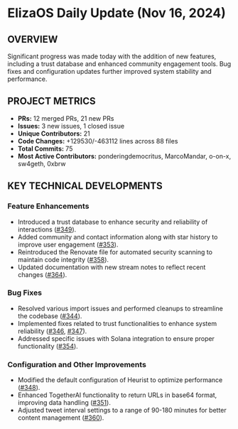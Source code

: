 # ElizaOS Daily Update (Nov 16, 2024)

## OVERVIEW 
Significant progress was made today with the addition of new features, including a trust database and enhanced community engagement tools. Bug fixes and configuration updates further improved system stability and performance.

## PROJECT METRICS
- **PRs:** 12 merged PRs, 21 new PRs
- **Issues:** 3 new issues, 1 closed issue
- **Unique Contributors:** 21
- **Code Changes:** +129530/-463112 lines across 88 files
- **Total Commits:** 75
- **Most Active Contributors:** ponderingdemocritus, MarcoMandar, o-on-x, sw4geth, 0xbrw

## KEY TECHNICAL DEVELOPMENTS

### Feature Enhancements
- Introduced a trust database to enhance security and reliability of interactions ([#349](https://github.com/elizaos/eliza/pull/349)).
- Added community and contact information along with star history to improve user engagement ([#353](https://github.com/elizaos/eliza/pull/353)).
- Reintroduced the Renovate file for automated security scanning to maintain code integrity ([#358](https://github.com/elizaos/eliza/pull/358)).
- Updated documentation with new stream notes to reflect recent changes ([#364](https://github.com/elizaos/eliza/pull/364)).

### Bug Fixes
- Resolved various import issues and performed cleanups to streamline the codebase ([#344](https://github.com/elizaos/eliza/pull/344)).
- Implemented fixes related to trust functionalities to enhance system reliability ([#346](https://github.com/elizaos/eliza/pull/346), [#347](https://github.com/elizaos/eliza/pull/347)).
- Addressed specific issues with Solana integration to ensure proper functionality ([#354](https://github.com/elizaos/eliza/pull/354)).

### Configuration and Other Improvements
- Modified the default configuration of Heurist to optimize performance ([#348](https://github.com/elizaos/eliza/pull/348)).
- Enhanced TogetherAI functionality to return URLs in base64 format, improving data handling ([#351](https://github.com/elizaos/eliza/pull/351)).
- Adjusted tweet interval settings to a range of 90-180 minutes for better content management ([#360](https://github.com/elizaos/eliza/pull/360)).